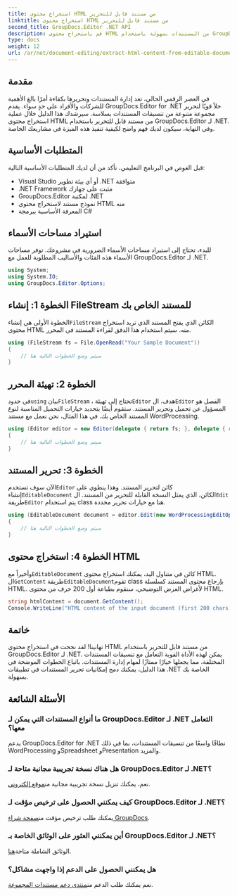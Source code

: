 ```yaml
---
title: استخراج محتوى HTML من مستند قابل للتحرير
linktitle: استخراج محتوى HTML من مستند قابل للتحرير
second_title: GroupDocs.Editor .NET API
description: قم باستخراج محتوى HTML من المستندات بسهولة باستخدام GroupDocs.Editor لـ .NET. اتبع دليلنا التفصيلي للتكامل السلس وإدارة المستندات.
type: docs
weight: 12
url: /ar/net/document-editing/extract-html-content-from-editable-document/
---
```

## مقدمة
في العصر الرقمي الحالي، تعد إدارة المستندات وتحريرها بكفاءة أمرًا بالغ الأهمية للشركات والأفراد على حدٍ سواء. يقدم GroupDocs.Editor for .NET حلاً قويًا لتحرير مجموعة متنوعة من تنسيقات المستندات بسلاسة. سيرشدك هذا الدليل خلال عملية استخراج محتوى HTML من مستند قابل للتحرير باستخدام GroupDocs.Editor لـ .NET. وفي النهاية، سيكون لديك فهم واضح لكيفية تنفيذ هذه الميزة في مشاريعك الخاصة.
## المتطلبات الأساسية
قبل الغوص في البرنامج التعليمي، تأكد من أن لديك المتطلبات الأساسية التالية:
- Visual Studio أو أي بيئة تطوير .NET متوافقة
- .NET Framework مثبت على جهازك
- GroupDocs.Editor لمكتبة .NET
- نموذج مستند لاستخراج محتوى HTML منه
- المعرفة الأساسية ببرمجة C#
## استيراد مساحات الأسماء
للبدء، تحتاج إلى استيراد مساحات الأسماء الضرورية في مشروعك. توفر مساحات الأسماء هذه الفئات والأساليب المطلوبة للعمل مع GroupDocs.Editor لـ .NET.
```csharp
using System;
using System.IO;
using GroupDocs.Editor.Options;
```
## الخطوة 1: إنشاء FileStream للمستند الخاص بك
الخطوة الأولى هي إنشاء`FileStream` الكائن الذي يفتح المستند الذي تريد استخراج محتوى HTML منه. سيتم استخدام هذا الدفق لقراءة المستند في المحرر.
```csharp
using (FileStream fs = File.OpenRead("Your Sample Document"))
{
    // سيتم وضع الخطوات التالية هنا
}
```
## الخطوة 2: تهيئة المحرر
 في حدود`using` بيان`FileStream` ، تحتاج إلى تهيئة`Editor` هدف. ال`Editor` الفصل هو المسؤول عن تحميل وتحرير المستند. ستقوم أيضًا بتحديد خيارات التحميل المناسبة لنوع المستند الخاص بك. في هذا المثال، نحن نعمل مع مستند WordProcessing.
```csharp
using (Editor editor = new Editor(delegate { return fs; }, delegate { return new WordProcessingLoadOptions(); }))
{
    // سيتم وضع الخطوات التالية هنا
}
```
## الخطوة 3: تحرير المستند
 الآن سوف تستخدم`Editor` كائن لتحرير المستند. وهذا ينطوي على إنشاء`EditableDocument` الكائن، الذي يمثل النسخة القابلة للتحرير من المستند. ال`Edit` طريقة`Editor` يتم استخدام class هنا مع خيارات تحرير محددة.
```csharp
using (EditableDocument document = editor.Edit(new WordProcessingEditOptions()))
{
    // سيتم وضع الخطوات التالية هنا
}
```
## الخطوة 4: استخراج محتوى HTML
 وأخيراً مع`EditableDocument` كائن في متناول اليد، يمكنك استخراج محتوى HTML. ال`GetContent` طريقة`EditableDocument`تقوم class بإرجاع محتوى المستند كسلسلة HTML. لأغراض العرض التوضيحي، سنقوم بطباعة أول 200 حرف من محتوى HTML.
```csharp
string htmlContent = document.GetContent();
Console.WriteLine("HTML content of the input document (first 200 chars): {0}", htmlContent.Substring(0, 200));
```

## خاتمة
تهانينا! لقد نجحت في استخراج محتوى HTML من مستند قابل للتحرير باستخدام GroupDocs.Editor لـ .NET. يمكن لهذه الأداة القوية التعامل مع تنسيقات المستندات المختلفة، مما يجعلها خيارًا ممتازًا لمهام إدارة المستندات. باتباع الخطوات الموضحة في هذا الدليل، يمكنك دمج إمكانيات تحرير المستندات في تطبيقات .NET الخاصة بك بسهولة.
## الأسئلة الشائعة
### ما أنواع المستندات التي يمكن لـ GroupDocs.Editor لـ .NET التعامل معها؟
يدعم GroupDocs.Editor for .NET نطاقًا واسعًا من تنسيقات المستندات، بما في ذلك WordProcessing وSpreadsheet وPresentation والمزيد.
### هل هناك نسخة تجريبية مجانية متاحة لـ GroupDocs.Editor لـ .NET؟
 نعم، يمكنك تنزيل نسخة تجريبية مجانية من[موقع إلكتروني](https://releases.groupdocs.com/).
### كيف يمكنني الحصول على ترخيص مؤقت لـ GroupDocs.Editor لـ .NET؟
 يمكنك طلب ترخيص مؤقت من[صفحة شراء GroupDocs](https://purchase.groupdocs.com/temporary-license/).
### أين يمكنني العثور على الوثائق الخاصة بـ GroupDocs.Editor لـ .NET؟
 الوثائق الشاملة متاحة[هنا](https://reference.groupdocs.com/editor/net/).
### هل يمكنني الحصول على الدعم إذا واجهت مشاكل؟
 نعم يمكنك طلب الدعم من[منتدى دعم مستندات المجموعة](https://forum.groupdocs.com/c/editor/20).